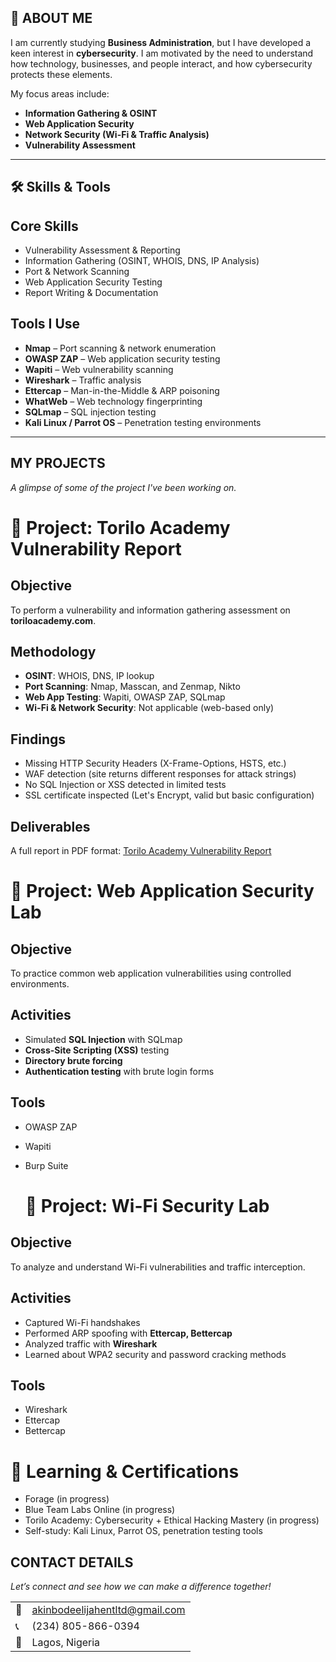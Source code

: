 <!--Section 1: Introduce your self-->
## 👤 ABOUT ME

I am currently studying **Business Administration**, but I have developed a keen interest in **cybersecurity**.  I am motivated by the need to understand how technology, businesses, and people interact, and how cybersecurity protects these elements.  

My focus areas include:
- **Information Gathering & OSINT**
- **Web Application Security**
- **Network Security (Wi-Fi & Traffic Analysis)**
- **Vulnerability Assessment** 
---
<!--Mention your top/relevant skills here - core and soft skills-->

## 🛠️ Skills & Tools

## Core Skills
- Vulnerability Assessment & Reporting
- Information Gathering (OSINT, WHOIS, DNS, IP Analysis)
- Port & Network Scanning
- Web Application Security Testing
- Report Writing & Documentation

## Tools I Use
- **Nmap** – Port scanning & network enumeration  
- **OWASP ZAP** – Web application security testing  
- **Wapiti** – Web vulnerability scanning  
- **Wireshark** – Traffic analysis  
- **Ettercap** – Man-in-the-Middle & ARP poisoning  
- **WhatWeb** – Web technology fingerprinting  
- **SQLmap** – SQL injection testing  
- **Kali Linux / Parrot OS** – Penetration testing environments  

---


<!--Section 2: List 3-4 key projects-->
## MY PROJECTS

*A glimpse of some of the project I've been working on.*

# 📑 Project: Torilo Academy Vulnerability Report

## Objective
To perform a vulnerability and information gathering assessment on **toriloacademy.com**.

## Methodology
- **OSINT**: WHOIS, DNS, IP lookup  
- **Port Scanning**: Nmap, Masscan, and Zenmap, Nikto 
- **Web App Testing**: Wapiti, OWASP ZAP, SQLmap  
- **Wi-Fi & Network Security**: Not applicable (web-based only)  

## Findings
- Missing HTTP Security Headers (X-Frame-Options, HSTS, etc.)  
- WAF detection (site returns different responses for attack strings)  
- No SQL Injection or XSS detected in limited tests  
- SSL certificate inspected (Let's Encrypt, valid but basic configuration)  

## Deliverables
A full report in PDF format: [Torilo Academy Vulnerability Report](../reports/toriloacademy-report.pdf)  

# 🧪 Project: Web Application Security Lab

## Objective
To practice common web application vulnerabilities using controlled environments.  

## Activities
- Simulated **SQL Injection** with SQLmap  
- **Cross-Site Scripting (XSS)** testing  
- **Directory brute forcing**  
- **Authentication testing** with brute login forms  

## Tools  
- OWASP ZAP  
- Wapiti  
- Burp Suite

  # 📡 Project: Wi-Fi Security Lab

## Objective
To analyze and understand Wi-Fi vulnerabilities and traffic interception.  

## Activities
- Captured Wi-Fi handshakes  
- Performed ARP spoofing with **Ettercap, Bettercap**  
- Analyzed traffic with **Wireshark**  
- Learned about WPA2 security and password cracking methods  

## Tools
- Wireshark 
- Ettercap
- Bettercap

# 📘 Learning & Certifications
- Forage (in progress)
- Blue Team Labs Online (in progress)
- Torilo Academy: Cybersecurity + Ethical Hacking Mastery (in progress)
- Self-study: Kali Linux, Parrot OS, penetration testing tools 

## CONTACT DETAILS

*Let’s connect and see how we can make a difference together!*
<table>
  <tbody>
    <tr>
      <td>📧</td>
      <td><a href="mailto:akinbodeelijahentltd@gmail.com">akinbodeelijahentltd@gmail.com</a></td>
    </tr>
    <tr>
      <td>📞</td>
      <td>(234) 805-866-0394</td>
    </tr>
    <tr>
      <td>📍</td>
      <td>Lagos, Nigeria</td>
  
